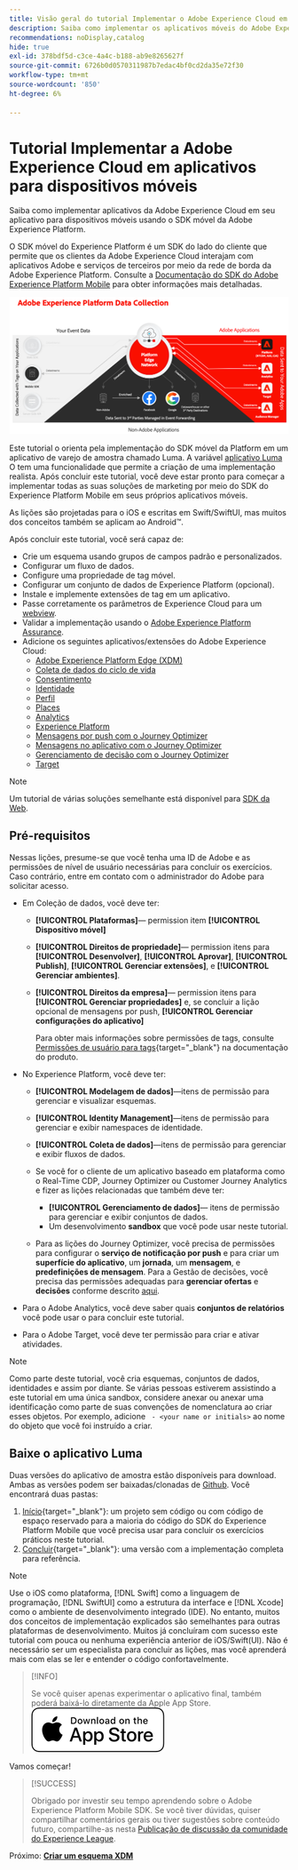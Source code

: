 ```yaml
---
title: Visão geral do tutorial Implementar o Adobe Experience Cloud em aplicativos para dispositivos móveis
description: Saiba como implementar os aplicativos móveis do Adobe Experience Cloud. Este tutorial o orienta por uma implementação de aplicativos Experience Cloud em um aplicativo Swift de amostra.
recommendations: noDisplay,catalog
hide: true
exl-id: 378bdf5d-c3ce-4a4c-b188-ab9e8265627f
source-git-commit: 6726b0d0570311987b7edac4bf0cd2da35e72f30
workflow-type: tm+mt
source-wordcount: '850'
ht-degree: 6%

---
```


# Tutorial Implementar a Adobe Experience Cloud em aplicativos para dispositivos móveis

Saiba como implementar aplicativos da Adobe Experience Cloud em seu aplicativo para dispositivos móveis usando o SDK móvel da Adobe Experience Platform.

O SDK móvel do Experience Platform é um SDK do lado do cliente que permite que os clientes da Adobe Experience Cloud interajam com aplicativos Adobe e serviços de terceiros por meio da rede de borda da Adobe Experience Platform. Consulte a [Documentação do SDK do Adobe Experience Platform Mobile](https://developer.adobe.com/client-sdks/home/) para obter informações mais detalhadas.

![Arquitetura](assets/architecture.png)


Este tutorial o orienta pela implementação do SDK móvel da Platform em um aplicativo de varejo de amostra chamado Luma. A variável [aplicativo Luma](https://github.com/Adobe-Marketing-Cloud/Luma-iOS-Mobile-App) O tem uma funcionalidade que permite a criação de uma implementação realista. Após concluir este tutorial, você deve estar pronto para começar a implementar todas as suas soluções de marketing por meio do SDK do Experience Platform Mobile em seus próprios aplicativos móveis.

As lições são projetadas para o iOS e escritas em Swift/SwiftUI, mas muitos dos conceitos também se aplicam ao Android™.

Após concluir este tutorial, você será capaz de:

* Crie um esquema usando grupos de campos padrão e personalizados.
* Configurar um fluxo de dados.
* Configure uma propriedade de tag móvel.
* Configurar um conjunto de dados de Experience Platform (opcional).
* Instale e implemente extensões de tag em um aplicativo.
* Passe corretamente os parâmetros de Experience Cloud para um [webview](web-views.md).
* Validar a implementação usando o [Adobe Experience Platform Assurance](assurance.md).
* Adicione os seguintes aplicativos/extensões do Adobe Experience Cloud:
   * [Adobe Experience Platform Edge (XDM)](events.md)
   * [Coleta de dados do ciclo de vida](lifecycle-data.md)
   * [Consentimento](consent.md)
   * [Identidade](identity.md)
   * [Perfil](profile.md)
   * [Places](places.md)
   * [Analytics](analytics.md)
   * [Experience Platform](platform.md)
   * [Mensagens por push com o Journey Optimizer](journey-optimizer-push.md)
   * [Mensagens no aplicativo com o Journey Optimizer](journey-optimizer-inapp.md)
   * [Gerenciamento de decisão com o Journey Optimizer](journey-optimizer-offers.md)
   * [Target](target.md)


>[!NOTE]
>
>Um tutorial de várias soluções semelhante está disponível para [SDK da Web](../tutorial-web-sdk/overview.md).

## Pré-requisitos

Nessas lições, presume-se que você tenha uma ID de Adobe e as permissões de nível de usuário necessárias para concluir os exercícios. Caso contrário, entre em contato com o administrador do Adobe para solicitar acesso.

* Em Coleção de dados, você deve ter:
   * **[!UICONTROL Plataformas]**— permission item **[!UICONTROL Dispositivo móvel]**
   * **[!UICONTROL Direitos de propriedade]**— permission itens para **[!UICONTROL Desenvolver]**, **[!UICONTROL Aprovar]**, **[!UICONTROL Publish]**, **[!UICONTROL Gerenciar extensões]**, e **[!UICONTROL Gerenciar ambientes]**.
   * **[!UICONTROL Direitos da empresa]**— permission itens para **[!UICONTROL Gerenciar propriedades]** e, se concluir a lição opcional de mensagens por push, **[!UICONTROL Gerenciar configurações do aplicativo]**

     Para obter mais informações sobre permissões de tags, consulte [Permissões de usuário para tags](https://experienceleague.adobe.com/docs/experience-platform/tags/admin/user-permissions.html?lang=pt-BR){target="_blank"} na documentação do produto.
* No Experience Platform, você deve ter:
   * **[!UICONTROL Modelagem de dados]**—itens de permissão para gerenciar e visualizar esquemas.
   * **[!UICONTROL Identity Management]**—itens de permissão para gerenciar e exibir namespaces de identidade.
   * **[!UICONTROL Coleta de dados]**—itens de permissão para gerenciar e exibir fluxos de dados.

   * Se você for o cliente de um aplicativo baseado em plataforma como o Real-Time CDP, Journey Optimizer ou Customer Journey Analytics e fizer as lições relacionadas que também deve ter:
      * **[!UICONTROL Gerenciamento de dados]**— itens de permissão para gerenciar e exibir conjuntos de dados.
      * Um desenvolvimento **sandbox** que você pode usar neste tutorial.

   * Para as lições do Journey Optimizer, você precisa de permissões para configurar o **serviço de notificação por push** e para criar um **superfície do aplicativo**, um **jornada**, um **mensagem**, e **predefinições de mensagem**. Para a Gestão de decisões, você precisa das permissões adequadas para **gerenciar ofertas** e **decisões** conforme descrito [aqui](https://experienceleague.adobe.com/docs/journey-optimizer/using/access-control/privacy/high-low-permissions.html?lang=en#decisions-permissions).

* Para o Adobe Analytics, você deve saber quais **conjuntos de relatórios** você pode usar o para concluir este tutorial.

* Para o Adobe Target, você deve ter permissão para criar e ativar atividades.


>[!NOTE]
>
>Como parte deste tutorial, você cria esquemas, conjuntos de dados, identidades e assim por diante. Se várias pessoas estiverem assistindo a este tutorial em uma única sandbox, considere anexar ou anexar uma identificação como parte de suas convenções de nomenclatura ao criar esses objetos. Por exemplo, adicione ` - <your name or initials>` ao nome do objeto que você foi instruído a criar.


## Baixe o aplicativo Luma

Duas versões do aplicativo de amostra estão disponíveis para download. Ambas as versões podem ser baixadas/clonadas de [Github](https://github.com/Adobe-Marketing-Cloud/Luma-iOS-Mobile-App). Você encontrará duas pastas:


1. [Início](https://github.com/Adobe-Marketing-Cloud/Luma-iOS-Mobile-App){target="_blank"}: um projeto sem código ou com código de espaço reservado para a maioria do código do SDK do Experience Platform Mobile que você precisa usar para concluir os exercícios práticos neste tutorial.
1. [Concluir](https://github.com/Adobe-Marketing-Cloud/Luma-iOS-Mobile-App){target="_blank"}: uma versão com a implementação completa para referência.

>[!NOTE]
>
>Use o iOS como plataforma, [!DNL Swift] como a linguagem de programação, [!DNL SwiftUI] como a estrutura da interface e [!DNL Xcode] como o ambiente de desenvolvimento integrado (IDE). No entanto, muitos dos conceitos de implementação explicados são semelhantes para outras plataformas de desenvolvimento. Muitos já concluíram com sucesso este tutorial com pouca ou nenhuma experiência anterior de iOS/Swift(UI). Não é necessário ser um especialista para concluir as lições, mas você aprenderá mais com elas se ler e entender o código confortavelmente.

>[!INFO]
>
>Se você quiser apenas experimentar o aplicativo final, também poderá baixá-lo diretamente da Apple App Store.
>[![Baixar](assets/download-app.svg)](https://apps.apple.com/us/app/luma-app/id6466588487)


Vamos começar!

>[!SUCCESS]
>
>Obrigado por investir seu tempo aprendendo sobre o Adobe Experience Platform Mobile SDK. Se você tiver dúvidas, quiser compartilhar comentários gerais ou tiver sugestões sobre conteúdo futuro, compartilhe-as nesta [Publicação de discussão da comunidade do Experience League](https://experienceleaguecommunities.adobe.com/t5/adobe-experience-platform-data/tutorial-discussion-implement-adobe-experience-cloud-in-mobile/td-p/443796).

Próximo: **[Criar um esquema XDM](create-schema.md)**
